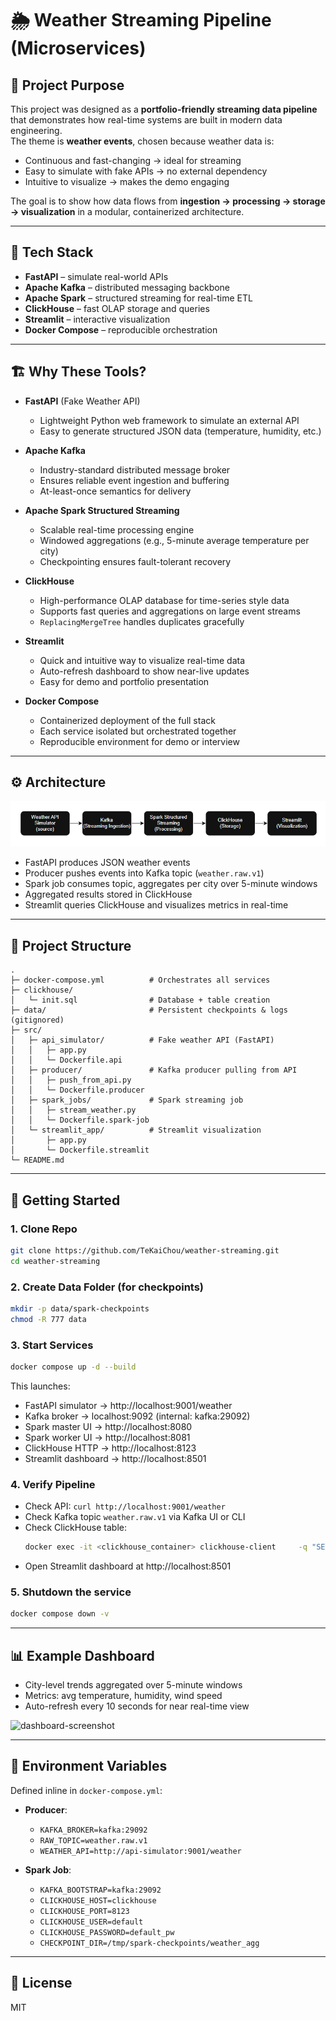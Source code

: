 # 🌦 Weather Streaming Pipeline (Microservices)

## 📖 Project Purpose

This project was designed as a **portfolio-friendly streaming data pipeline** that demonstrates how real-time systems are built in modern data engineering.  
The theme is **weather events**, chosen because weather data is:
- Continuous and fast-changing → ideal for streaming
- Easy to simulate with fake APIs → no external dependency
- Intuitive to visualize → makes the demo engaging

The goal is to show how data flows from **ingestion → processing → storage → visualization** in a modular, containerized architecture.

---

## 🧪 Tech Stack

- **FastAPI** – simulate real-world APIs  
- **Apache Kafka** – distributed messaging backbone  
- **Apache Spark** – structured streaming for real-time ETL  
- **ClickHouse** – fast OLAP storage and queries  
- **Streamlit** – interactive visualization  
- **Docker Compose** – reproducible orchestration  

---

## 🏗️ Why These Tools?

- **FastAPI** (Fake Weather API)  
  - Lightweight Python web framework to simulate an external API  
  - Easy to generate structured JSON data (temperature, humidity, etc.)

- **Apache Kafka**  
  - Industry-standard distributed message broker  
  - Ensures reliable event ingestion and buffering  
  - At-least-once semantics for delivery

- **Apache Spark Structured Streaming**  
  - Scalable real-time processing engine  
  - Windowed aggregations (e.g., 5-minute average temperature per city)  
  - Checkpointing ensures fault-tolerant recovery

- **ClickHouse**  
  - High-performance OLAP database for time-series style data  
  - Supports fast queries and aggregations on large event streams  
  - `ReplacingMergeTree` handles duplicates gracefully

- **Streamlit**  
  - Quick and intuitive way to visualize real-time data  
  - Auto-refresh dashboard to show near-live updates  
  - Easy for demo and portfolio presentation

- **Docker Compose**  
  - Containerized deployment of the full stack  
  - Each service isolated but orchestrated together  
  - Reproducible environment for demo or interview

---

## ⚙️ Architecture

![Architecture](docs/architecture.png)

- FastAPI produces JSON weather events  
- Producer pushes events into Kafka topic (`weather.raw.v1`)  
- Spark job consumes topic, aggregates per city over 5-minute windows  
- Aggregated results stored in ClickHouse  
- Streamlit queries ClickHouse and visualizes metrics in real-time  

---

## 📂 Project Structure

```
.
├─ docker-compose.yml          # Orchestrates all services
├─ clickhouse/
│   └─ init.sql                # Database + table creation
├─ data/                       # Persistent checkpoints & logs (gitignored)
├─ src/
│   ├─ api_simulator/          # Fake weather API (FastAPI)
│   │   ├─ app.py
│   │   └─ Dockerfile.api
│   ├─ producer/               # Kafka producer pulling from API
│   │   ├─ push_from_api.py
│   │   └─ Dockerfile.producer
│   ├─ spark_jobs/             # Spark streaming job
│   │   ├─ stream_weather.py
│   │   └─ Dockerfile.spark-job
│   └─ streamlit_app/          # Streamlit visualization
│       ├─ app.py
│       └─ Dockerfile.streamlit
└─ README.md
```

---

## 🚀 Getting Started

### 1. Clone Repo
```bash
git clone https://github.com/TeKaiChou/weather-streaming.git
cd weather-streaming
```

### 2. Create Data Folder (for checkpoints)
```bash
mkdir -p data/spark-checkpoints
chmod -R 777 data
```

### 3. Start Services
```bash
docker compose up -d --build
```

This launches:
- FastAPI simulator → http://localhost:9001/weather  
- Kafka broker → localhost:9092 (internal: kafka:29092)  
- Spark master UI → http://localhost:8080  
- Spark worker UI → http://localhost:8081  
- ClickHouse HTTP → http://localhost:8123  
- Streamlit dashboard → http://localhost:8501  

### 4. Verify Pipeline
- Check API: `curl http://localhost:9001/weather`  
- Check Kafka topic `weather.raw.v1` via Kafka UI or CLI  
- Check ClickHouse table:
  ```bash
  docker exec -it <clickhouse_container> clickhouse-client     -q "SELECT * FROM weather.agg_5m_by_city ORDER BY window_start DESC LIMIT 10"
  ```
- Open Streamlit dashboard at http://localhost:8501  

### 5. Shutdown the service
```bash
docker compose down -v
```


---

## 📊 Example Dashboard

- City-level trends aggregated over 5-minute windows  
- Metrics: avg temperature, humidity, wind speed  
- Auto-refresh every 10 seconds for near real-time view  

![dashboard-screenshot](docs/dashboard.png)

---

## 🔑 Environment Variables

Defined inline in `docker-compose.yml`:

- **Producer**:
  - `KAFKA_BROKER=kafka:29092`
  - `RAW_TOPIC=weather.raw.v1`
  - `WEATHER_API=http://api-simulator:9001/weather`

- **Spark Job**:
  - `KAFKA_BOOTSTRAP=kafka:29092`
  - `CLICKHOUSE_HOST=clickhouse`
  - `CLICKHOUSE_PORT=8123`
  - `CLICKHOUSE_USER=default`
  - `CLICKHOUSE_PASSWORD=default_pw`
  - `CHECKPOINT_DIR=/tmp/spark-checkpoints/weather_agg`

---



## 📝 License
MIT
